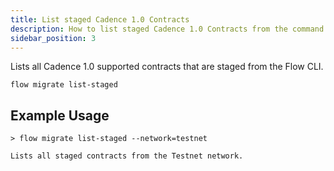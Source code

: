 ```yaml
---
title: List staged Cadence 1.0 Contracts
description: How to list staged Cadence 1.0 Contracts from the command line
sidebar_position: 3
---
```


Lists all Cadence 1.0 supported contracts that are staged from the Flow CLI.

```shell
flow migrate list-staged
```

## Example Usage

```
> flow migrate list-staged --network=testnet

Lists all staged contracts from the Testnet network.

```
